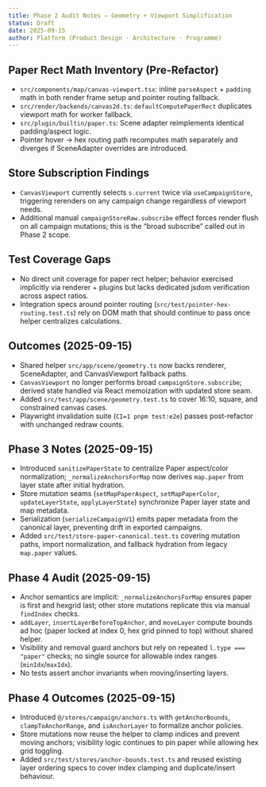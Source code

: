 ```yaml
---
title: Phase 2 Audit Notes — Geometry + Viewport Simplification
status: Draft
date: 2025-09-15
author: Platform (Product Design · Architecture · Programme)
---
```


## Paper Rect Math Inventory (Pre-Refactor)

- `src/components/map/canvas-viewport.tsx`: inline `parseAspect` + `padding` math in both render frame setup and pointer routing fallback.
- `src/render/backends/canvas2d.ts`: `defaultComputePaperRect` duplicates viewport math for worker fallback.
- `src/plugin/builtin/paper.ts`: Scene adapter reimplements identical padding/aspect logic.
- Pointer hover → hex routing path recomputes math separately and diverges if SceneAdapter overrides are introduced.

## Store Subscription Findings

- `CanvasViewport` currently selects `s.current` twice via `useCampaignStore`, triggering rerenders on any campaign change regardless of viewport needs.
- Additional manual `campaignStoreRaw.subscribe` effect forces render flush on all campaign mutations; this is the “broad subscribe” called out in Phase 2 scope.

## Test Coverage Gaps

- No direct unit coverage for paper rect helper; behavior exercised implicitly via renderer + plugins but lacks dedicated jsdom verification across aspect ratios.
- Integration specs around pointer routing (`src/test/pointer-hex-routing.test.ts`) rely on DOM math that should continue to pass once helper centralizes calculations.

## Outcomes (2025-09-15)

- Shared helper `src/app/scene/geometry.ts` now backs renderer, SceneAdapter, and CanvasViewport fallback paths.
- `CanvasViewport` no longer performs broad `campaignStore.subscribe`; derived state handled via React memoization with updated store seam.
- Added `src/test/app/scene/geometry.test.ts` to cover 16:10, square, and constrained canvas cases.
- Playwright invalidation suite (`CI=1 pnpm test:e2e`) passes post-refactor with unchanged redraw counts.

## Phase 3 Notes (2025-09-15)

- Introduced `sanitizePaperState` to centralize Paper aspect/color normalization; `_normalizeAnchorsForMap` now derives `map.paper` from layer state after initial hydration.
- Store mutation seams (`setMapPaperAspect`, `setMapPaperColor`, `updateLayerState`, `applyLayerState`) synchronize Paper layer state and map metadata.
- Serialization (`serializeCampaignV1`) emits paper metadata from the canonical layer, preventing drift in exported campaigns.
- Added `src/test/store-paper-canonical.test.ts` covering mutation paths, import normalization, and fallback hydration from legacy `map.paper` values.

## Phase 4 Audit (2025-09-15)

- Anchor semantics are implicit: `_normalizeAnchorsForMap` ensures paper is first and hexgrid last; other store mutations replicate this via manual `findIndex` checks.
- `addLayer`, `insertLayerBeforeTopAnchor`, and `moveLayer` compute bounds ad hoc (paper locked at index 0, hex grid pinned to top) without shared helper.
- Visibility and removal guard anchors but rely on repeated `l.type === "paper"` checks; no single source for allowable index ranges (`minIdx`/`maxIdx`).
- No tests assert anchor invariants when moving/inserting layers.

## Phase 4 Outcomes (2025-09-15)

- Introduced `@/stores/campaign/anchors.ts` with `getAnchorBounds`, `clampToAnchorRange`, and `isAnchorLayer` to formalize anchor policies.
- Store mutations now reuse the helper to clamp indices and prevent moving anchors; visibility logic continues to pin paper while allowing hex grid toggling.
- Added `src/test/stores/anchor-bounds.test.ts` and reused existing layer ordering specs to cover index clamping and duplicate/insert behaviour.
